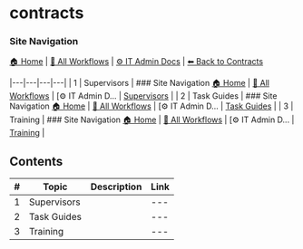 # contracts

### Site Navigation
[🏠 Home](../../README.md) | [📂 All Workflows](../../users/users.md) | [⚙ IT Admin Docs](../../it-admins/README.md) | [⬅ Back to Contracts](../README.md)

|---|---|---|---|
| 1 | Supervisors | ### Site Navigation [🏠 Home](../../../README.md) | [📂 All Workflows](../../users.md) | [⚙ IT Admin D... | [Supervisors](supervisors/) |
| 2 | Task Guides | ### Site Navigation [🏠 Home](../../../README.md) | [📂 All Workflows](../../users.md) | [⚙ IT Admin D... | [Task Guides](task-guides/) |
| 3 | Training | ### Site Navigation [🏠 Home](../../../README.md) | [📂 All Workflows](../../users.md) | [⚙ IT Admin D... | [Training](training/) |

## Contents

| **#** | **Topic** | **Description** | **Link** |
|---|---|---|---|
| 1 | Supervisors |   |---|---|---|---| | 1 | Submit Contract | Documentation about Submit Contract for Your Organizatio... | [Supervisors](supervisors/) |
| 2 | Task Guides |   |---|---|---|---| | 1 | Moving Contract Files | Documentation about SharePoint Step-by-Step Guide:... | [Task Guides](task-guides/) |
| 3 | Training |   |---|---|---|---| | 1 | Moving Contract Files | Documentation about Moving Contract Files for Your... | [Training](training/) |